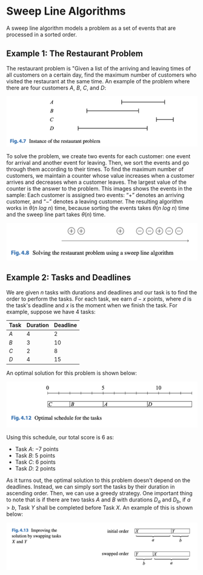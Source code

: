 # Sweep Line Algorithms

A sweep line algorithm models a problem as a set of events that are processed in a sorted order.

## Example 1: The Restaurant Problem

The restaurant problem is "Given a list of the arriving and leaving times of all customers on a certain day, find the maximum number of customers who visited the restaurant at the same time. An example of the problem where there are four customers $A$, $B$, $C$, and $D$:

![Sample](../images/geometric-algorithms/sweep_line/sample.png)

To solve the problem, we create two events for each customer: one event for arrival and another event for leaving. Then, we sort the events and go through them
according to their times. To find the maximum number of customers, we maintain
a counter whose value increases when a customer arrives and decreases when a
customer leaves. The largest value of the counter is the answer to the problem. This images shows the events in the sample: Each customer is assigned
two events: “+” denotes an arriving customer, and “−” denotes a leaving customer.
The resulting algorithm works in $\theta(n \ log \ n)$ time, because sorting the events takes
$\theta(n \ log \ n)$ time and the sweep line part takes $\theta(n)$ time.

![Sample](../images/geometric-algorithms/sweep_line/sweep_line.png)

## Example 2: Tasks and Deadlines

We are given $n$ tasks with durations and deadlines and our task is to find the order to perform the tasks. For each task, we earn $d - x$ points, where $d$ is the task's deadline and $x$ is the moment when we finish the task. For example, suppose we have 4 tasks:

| Task | Duration | Deadline |
| ---- | -------- | -------- |
| $A$  | $4$      | $2$      |
| $B$  | $3$      | $10$     |
| $C$  | $2$      | $8$      |
| $D$  | $4$      | $15$     |

An optimal solution for this problem is shown below:

![Figure 4.12](../images/geometric-algorithms/sweep_line/fig_4.12.png)

Using this schedule, our total score is $6$ as:

-   Task $A$: $-7$ points
-   Task $B$: $5$ points
-   Task $C$: $6$ points
-   Task $D$: $2$ points

As it turns out, the optimal solution to this problem doesn't depend on the deadlines. Instead, we can simply sort the tasks by their duration in ascending order. Then, we can use a greedy strategy. One important thing to note that is if there are two tasks $A$ and $B$ with durations $D_a$ and $D_b$, if $a > b$, Task $Y$ shall be completed before Task $X$. An example of this is shown below:

![Figure 4.13](../images/geometric-algorithms/sweep_line/fig_4.13.png)

